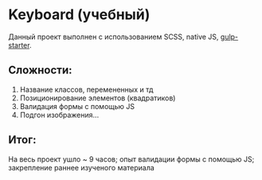 # Keyboard (учебный)

Данный проект выполнен с использованием SCSS, native JS, [gulp-starter](https://github.com/BercAlexei/gulp-starter).

## Сложности:
1) Нaзвание классов, перемененных и тд
2) Позиционирование элементов (квадратиков)
3) Валидация формы с помощью JS
4) Подгон изображения...

## Итог:
На весь проект ушло ~ 9 часов; опыт валидации формы с помощью JS; закрепление раннее изученого материала
